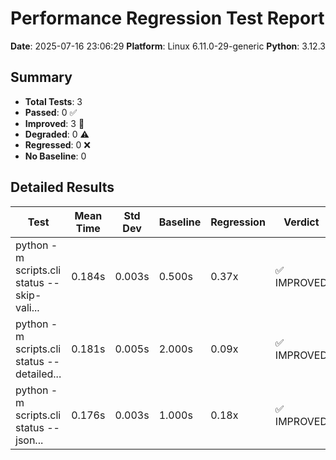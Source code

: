 # Performance Regression Test Report

**Date**: 2025-07-16 23:06:29
**Platform**: Linux 6.11.0-29-generic
**Python**: 3.12.3

## Summary

- **Total Tests**: 3
- **Passed**: 0 ✅
- **Improved**: 3 🚀
- **Degraded**: 0 ⚠️
- **Regressed**: 0 ❌
- **No Baseline**: 0

## Detailed Results

| Test | Mean Time | Std Dev | Baseline | Regression | Verdict |
|------|-----------|---------|----------|------------|---------|
| python -m scripts.cli status --skip-vali... | 0.184s | 0.003s | 0.500s | 0.37x | ✅ IMPROVED |
| python -m scripts.cli status --detailed... | 0.181s | 0.005s | 2.000s | 0.09x | ✅ IMPROVED |
| python -m scripts.cli status --json... | 0.176s | 0.003s | 1.000s | 0.18x | ✅ IMPROVED |
